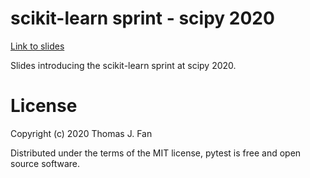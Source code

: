 # scikit-learn sprint - scipy 2020

[Link to slides](https://thomasjpfan.github.io/scipy-2020-scikit-learn-sprint-intro/)

Slides introducing the scikit-learn sprint at scipy 2020.

# License

Copyright (c) 2020 Thomas J. Fan

Distributed under the terms of the MIT license, pytest is free and open source software.
